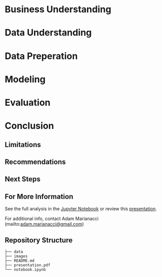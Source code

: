 # Business Understanding

# Data Understanding

# Data Preperation

# Modeling

# Evaluation

# Conclusion

## Limitations

## Recommendations

## Next Steps

## For More Information


See the full analysis in the [Jupyter Notebook]() or review this [presentation]().

For additional info, contact Adam Marianacci (mailto:adam.marianacci@gmail.com)


## Repository Structure

```
├── data
├── images
├── README.md
├── presentation.pdf
└── notebook.ipynb
```
